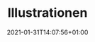 ---
title: "Illustrationen"
date: 2021-01-31T14:07:56+01:00
draft: false
menu:
  main:
    weight: 1
---